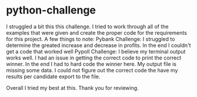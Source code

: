 # python-challenge
I struggled a bit this this challenge. I tried to work through all of the examples that were given and create the proper code for the requirements for this project.
A few things to note:
Pybank Challenge:
  I struggled to determine the greated increase and decrease in profits. In the end I couldn't get a code that worked well
Pypoll Challenge:
  I believe my terminal output works well. I had an issue in getting the correct code to print the correct winner. In the end I had to hard code the winner here.
  My output file is missing some data. I could not figure out the correct code the have my results per candidate export to the file.

Overall I tried my best at this. Thank you for reviewing.
